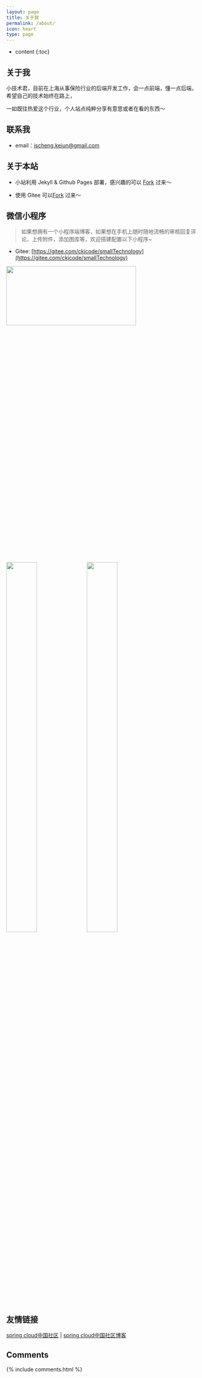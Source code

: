 ```yaml
---
layout: page
title: 关于我
permalink: /about/
icon: heart
type: page
---
```


* content
{:toc}

## 关于我

小技术君，目前在上海从事保险行业的后端开发工作，会一点前端，懂一点后端，希望自己的技术始终在路上，

一如既往热爱这个行业，个人站点纯粹分享有意思或者在看的东西～


## 联系我

* email：ischeng.keiun@gmail.com


## 关于本站

* 小站利用 Jekyll & Github Pages 部署，感兴趣的可以
[Fork](https://github.com/ChengKeJ/ChengKeJ.github.io) 过来～

* 使用 Gitee 可以[Fork](https://gitee.com/ckjcode/ckjcode) 过来～

## 微信小程序

>如果想拥有一个小程序端博客，如果想在手机上随时随地流畅的审核回复评论、上传附件，添加图库等，欢迎搭建配置以下小程序~

* Gitee: [https://gitee.com/ckjcode/smallTechnology](https://gitee.com/ckjcode/smallTechnology)

<img src="https://tva1.sinaimg.cn/large/0081Kckwgy1glqp0el2x7j31bq0mgn0g.jpg" width="82.5%" height="20%">
<br>


<img src="https://tva1.sinaimg.cn/large/0081Kckwgy1gluk7x7uwkj30ok17iwr4.jpg" width="40%" height="50%">
&nbsp;
<img src="https://tva1.sinaimg.cn/large/0081Kckwgy1gluk8md1y1j30oc17cnfb.jpg" width="40%" height="50%">
&nbsp;


## 友情链接

[spring cloud中国社区](http://springcloud.cn/) \| [spring cloud中国社区博客](http://blog.springcloud.cn/)

## Comments

{% include comments.html %}
